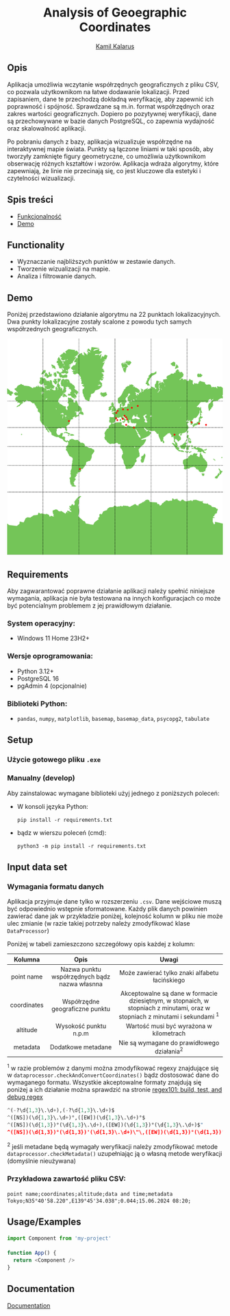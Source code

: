 <h1 align="center">Analysis of Geoegraphic Coordinates</h1>

<p align="center">
  <a href="https://github.com/kamilkalarus">Kamil Kalarus</a>
</p>

## Opis



Aplikacja umożliwia wczytanie współrzędnych geograficznych z pliku CSV, 
co pozwala użytkownikom na łatwe dodawanie lokalizacji. Przed zapisaniem, 
dane te przechodzą dokładną weryfikację, aby zapewnić ich poprawność i spójność. Sprawdzane są m.in. format współrzędnych oraz zakres wartości geograficznych. Dopiero po pozytywnej weryfikacji, dane są przechowywane w bazie danych PostgreSQL, co zapewnia wydajność oraz skalowalność aplikacji.

Po pobraniu danych z bazy, aplikacja wizualizuje współrzędne na interaktywnej mapie świata. Punkty są łączone liniami w taki sposób, aby tworzyły zamknięte figury geometryczne, co umożliwia użytkownikom obserwację różnych kształtów i wzorów. Aplikacja wdraża algorytmy, które zapewniają, że linie nie przecinają się, co jest kluczowe dla estetyki i czytelności wizualizacji.


## Spis treści
- [Funkcjonalność](#funkcjonalność)
- [Demo](#demo)

## Functionality
- Wyznaczanie najbliższych punktów w zestawie danych.
- Tworzenie wizualizacji na mapie.
- Analiza i filtrowanie danych.



## Demo
Poniżej przedstawiono działanie algorytmu na 22 punktach lokalizacyjnych. Dwa punkty lokalizacyjne zostały scalone z powodu tych samych współrzednych geograficznych.

![Demo aplikacji](demo.gif)

## Requirements
Aby zagwarantować poprawne działanie aplikacji należy spełnić niniejsze wymagania, aplikacja nie była testowana na innych konfiguracjach co może być potencialnym problemem z jej prawidłowym działanie. 

### System operacyjny:
- Windows 11 Home 23H2+
### Wersje oprogramowania:
- Python 3.12+
- PostgreSQL 16 
- pgAdmin 4 (opcjonalnie)
### Biblioteki Python:
- `pandas`, `numpy`, `matplotlib`, `basemap`, `basemap_data`, `psycopg2`, `tabulate`


## Setup

### Użycie gotowego pliku `.exe`


### Manualny (develop)

Aby zainstalowac wymagane biblioteki użyj jednego z poniższych poleceń:
- W konsoli języka Python:

  ```
  pip install -r requirements.txt 
  ```
- bądz w wierszu poleceń (cmd):

  ```
  python3 -m pip install -r requirements.txt
  ```


## Input data set
### Wymagania formatu danych
Aplikacja przyjmuje dane tylko w rozszerzeniu `.csv`. Dane wejściowe muszą być odpowiednio wstępnie sformatowane.
Każdy plik danych powinien zawierać dane jak w przykładzie poniżej, kolejność kolumn w pliku nie może ulec zmianie (w razie takiej potrzeby należy zmodyfikować klase `DataProcessor`)

Poniżej w tabeli zamieszczono szczegółowy opis każdej z kolumn:

|Kolumna|Opis|Uwagi|
|:--------:|:--------:|:--------:|
|point name|Nazwa punktu współrzędnych bądz nazwa własnna | Może zawierać tylko znaki alfabetu łacińskiego
|coordinates|Współrzędne geograficzne punktu |Akceptowalne są dane w formacie dziesiętnym, w stopnaich, w stopniach z minutami, oraz w stopniach z minutami i sekundami <sup>1</sup>|
|altitude|Wysokość punktu n.p.m| Wartość musi być wyrażona w kilometrach|
|metadata|Dodatkowe metadane| Nie są wymagane do prawidłowego działania<sup>2</sup>|

<sup>1</sup> w razie problemów z danymi można zmodyfikować regexy znajdujące się w `dataprocessor.checkAndConvertCoordinates()` bądz dostosować dane do wymaganego formatu. Wszystkie akceptowalne formaty znajdują się poniżej a ich działanie można sprawdzić na stronie [regex101: build, test, and debug regex](https://regex101.com/)

```python
^(-?\d{1,3}\.\d+),(-?\d{1,3}\.\d+)$
^([NS])(\d{1,3}\.\d+)°,([EW])(\d{1,3}\.\d+)°$
^([NS])(\d{1,3})°(\d{1,3}\.\d+),([EW])(\d{1,3})°(\d{1,3}\.\d+)$"
^([NS])(\d{1,3})°(\d{1,3})'(\d{1,3}\.\d+)\"\,([EW])(\d{1,3})°(\d{1,3})'(\d{1,3}\.\d+)\"$
```
<sup>2</sup> jeśli metadane będą wymagały weryfikacji należy zmodyfikować metode `dataprocessor.checkMetadata()` uzupełniając ją o własną metode weryfikacji (domyślnie nieużywana)

### Przykładowa zawartość pliku CSV:
```csv
point name;coordinates;altitude;data and time;metadata
Tokyo;N35°40'58.220",E139°45'34.038";0.044;15.06.2024 08:20;
```


## Usage/Examples

```javascript
import Component from 'my-project'

function App() {
  return <Component />
}
```

## Documentation

[Documentation]()

